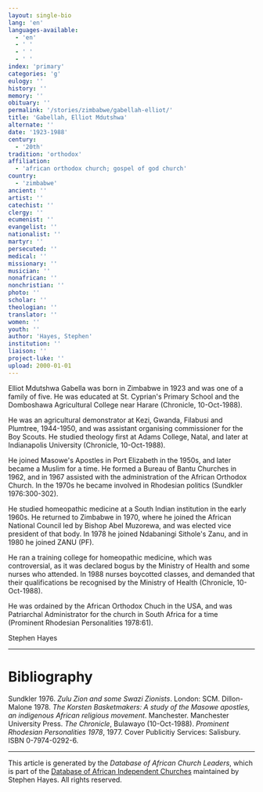 ```yaml
---
layout: single-bio
lang: 'en'
languages-available:
  - 'en'
  - ' '
  - ' '
  - ' '
index: 'primary'
categories: 'g'
eulogy: ''
history: ''
memory: ''
obituary: ''
permalink: '/stories/zimbabwe/gabellah-elliot/'
title: 'Gabellah, Elliot Mdutshwa'
alternate: ''
date: '1923-1988'
century:
  - '20th'
tradition: 'orthodox'
affiliation:
  - 'african orthodox church; gospel of god church'
country:
  - 'zimbabwe'
ancient: ''
artist: ''
catechist: ''
clergy: ''
ecumenist: ''
evangelist: ''
nationalist: ''
martyr: ''
persecuted: ''
medical: ''
missionary: ''
musician: ''
nonafrican: ''
nonchristian: ''
photo: ''
scholar: ''
theologian: ''
translator: ''
women: ''
youth: ''
author: 'Hayes, Stephen'
institution: ''
liaison: ''
project-luke: ''
upload: 2000-01-01
---
```



Elliot Mdutshwa Gabella was born in Zimbabwe in 1923 and was
one of a family of five. He was educated at St. Cyprian's Primary School and the
Domboshawa Agricultural College near Harare (Chronicle, 10-Oct-1988).

He was an agricultural demonstrator at Kezi, Gwanda, Filabusi and Plumtree,
1944-1950, and was assistant organising commissioner for the Boy Scouts. He
studied theology first at Adams College, Natal, and later at Indianapolis
University (Chronicle, 10-Oct-1988).

He joined Masowe's Apostles in Port Elizabeth in the 1950s, and later became
a Muslim for a time. He formed a Bureau of Bantu Churches in 1962, and in 1967
assisted with the administration of the African Orthodox Church. In the 1970s he
became involved in Rhodesian politics (Sundkler 1976:300-302).

He studied homeopathic medicine at a South Indian institution in the early
1960s. He returned to Zimbabwe in 1970, where he joined the African National
Council led by Bishop Abel Muzorewa, and was elected vice president of that
body. In 1978 he joined Ndabaningi Sithole's Zanu, and in 1980 he joined ZANU
(PF).

He ran a training college for homeopathic medicine, which was controversial,
as it was declared bogus by the Ministry of Health and some nurses who attended.
In 1988 nurses boycotted classes, and demanded that their qualifications be
recognised by the Ministry of Health (Chronicle, 10-Oct-1988).

He was ordained by the African Orthodox Chuch in the USA, and was Patriarchal
Administrator for the church in South Africa for a time (Prominent Rhodesian
Personalities 1978:61).

Stephen Hayes

---

# Bibliography

Sundkler 1976. *Zulu Zion and some Swazi Zionists*.
London: SCM.
Dillon-Malone 1978. *The Korsten Basketmakers: A study of
the Masowe apostles, an indigenous African religious movement*.
Manchester. Manchester University Press.
*The Chronicle*,
Bulawayo (10-Oct-1988).
*Prominent Rhodesian Personalities 1978*,
1977. Cover Publicitiy Services: Salisbury. ISBN 0-7974-0292-6.

---

This article is generated by the *Database of African
Church Leaders*, which is part of the [Database of African Independent Churches](http://www.geocities.com/missionalia/aicdb.htm) maintained by Stephen Hayes. All rights reserved.